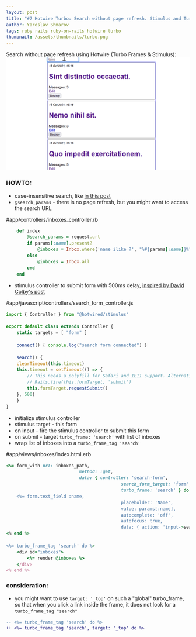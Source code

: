 ```yaml
---
layout: post
title: "#7 Hotwire Turbo: Search without page refresh. Stimulus and Turbo Frames."
author: Yaroslav Shmarov
tags: ruby rails ruby-on-rails hotwire turbo
thumbnail: /assets/thumbnails/turbo.png
---
```


Search without page refresh using Hotwire (Turbo Frames & Stimulus):
![hotwire-turbo-search](/assets/images/turbo-search.gif)

### HOWTO:

* case-insensitive search, like [in this post](https://blog.corsego.com/ruby-on-rails-search-field-without-gems)
* `@search_params` - there is no page refresh, but you might want to access the search URL

#app/controllers/inboxes_controller.rb
```ruby
	def index
		@search_params = request.url
		if params[:name].present?
			@inboxes = Inbox.where('name ilike ?', "%#{params[:name]}%")
		else
			@inboxes = Inbox.all
		end
	end
```

* stimulus controller to submit form with 500ms delay, [inspired by David Colby's post](https://www.colby.so/posts/filtering-tables-with-rails-and-hotwire)

#app/javascript/controllers/search_form_controller.js
```js
import { Controller } from "@hotwired/stimulus"

export default class extends Controller {
	static targets = [ "form" ]

	connect() { console.log("search form connected") }

	search() {
	clearTimeout(this.timeout)
	this.timeout = setTimeout(() => {
		// This needs a polyfill for Safari and IE11 support. Alternatively, use Rails/ujs:
		// Rails.fire(this.formTarget, 'submit')
		this.formTarget.requestSubmit()
	}, 500)
	}
}
```

* initialize stimulus controller
* stimulus target - this form
* on input - fire the stimulus controller to submit this form
* on submit - target `turbo_frame: 'search'` with list of inboxes
* wrap list of inboxes into a `turbo_frame_tag 'search'`

#app/views/inboxes/index.html.erb
```ruby
<%= form_with url: inboxes_path,
							method: :get,
							data: { controller: 'search-form',
											search_form_target: 'form',
											turbo_frame: 'search' } do |form| %>
	<%= form.text_field :name,
											placeholder: 'Name',
											value: params[:name],
											autocomplete: 'off',
											autofocus: true,
											data: { action: 'input->search-form#search' } %>
<% end %>

<%= turbo_frame_tag 'search' do %>
	<div id="inboxes">
		<%= render @inboxes %>
	</div>
<% end %>
```

### consideration:

* you might want to use `target: '_top'` on such a "global" turbo_frame, so that when you click a link inside the frame, it does not look for a `turbo_frame_tag "search"`
```diff
-- <%= turbo_frame_tag 'search' do %>
++ <%= turbo_frame_tag 'search', target: '_top' do %>
```
